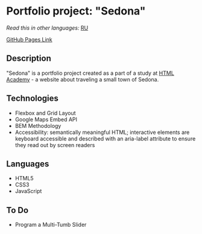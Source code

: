 # Portfolio project: "Sedona"

*Read this in other languages:* [RU](https://github.com/naumch1k/1692143-sedona-30/blob/feature/eng/README.RU.md) 

[GitHub Pages Link](https://naumch1k.github.io/1692143-sedona-30/index.html)

## Description
"Sedona" is a portfolio project created as a part of a study at [HTML Academy](https://htmlacademy.ru/intensive/htmlcss "Professional Website Coding Course") - a website about traveling a small town of Sedona.

## Technologies
* Flexbox and Grid Layout
* Google Maps Embed API
* BEM Methodology
* Accessibility: semantically meaningful HTML; interactive elements are keyboard accessible and described with an aria-label attribute to ensure they read out by screen readers

## Languages
* HTML5
* CSS3
* JavaScript

## To Do
* Program a Multi-Tumb Slider